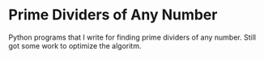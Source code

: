 # Prime Dividers of Any Number
Python programs that I write for finding prime dividers of any number. Still got some work to optimize the algoritm.
